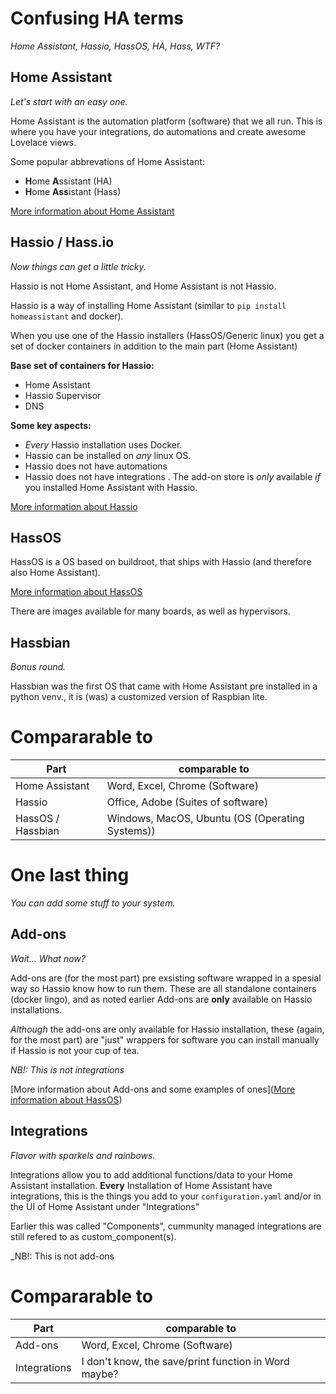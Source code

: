 # Confusing HA terms

_Home Assistant, Hassio, HassOS, HA, Hass, WTF?_

## Home Assistant

_Let's start with an easy one._

Home Assistant is the automation platform (software) that we all run.
This is where you have your integrations, do automations and create awesome Lovelace views.

Some popular abbrevations of Home Assistant:

- **H**ome **A**ssistant (HA)
- **H**ome **Ass**istant (Hass)

[More information about Home Assistant](https://www.home-assistant.io/)

## Hassio / Hass.io

_Now things can get a little tricky._

Hassio is not Home Assistant, and Home Assistant is not Hassio.

Hassio is a way of installing Home Assistant (similar to `pip install homeassistant` and docker).

When you use one of the Hassio installers (HassOS/Generic linux) you get a set of docker containers in addition to the main part (Home Assistant)

**Base set of containers for Hassio:**

- Home Assistant
- Hassio Supervisor
- DNS

**Some key aspects:**

- _Every_ Hassio installation uses Docker.
- Hassio can be installed on _any_ linux OS.
- Hassio does not have automations
- Hassio does not have integrations
. The add-on store is _only_ available _if_ you installed Home Assistant with Hassio.

[More information about Hassio](https://www.home-assistant.io/hassio/)

## HassOS

HassOS is a OS based on buildroot, that ships with Hassio (and therefore also Home Assistant).

[More information about HassOS](https://github.com/home-assistant/hassos)

There are images available for many boards, as well as hypervisors.

## Hassbian

_Bonus round._

Hassbian was the first OS that came with Home Assistant pre installed in a python venv., it is (was) a customized version of Raspbian lite.


# Compararable to

Part | comparable to
-- | --
Home Assistant | Word, Excel, Chrome (Software)
Hassio | Office, Adobe (Suites of software)
HassOS / Hassbian | Windows, MacOS, Ubuntu (OS (Operating Systems))

# One last thing

_You can add some stuff to your system._

## Add-ons

_Wait... What now?_

Add-ons are (for the most part) pre exsisting software wrapped in a spesial way so Hassio know how to run them.
These are all standalone containers (docker lingo), and as noted earlier Add-ons are **only** available on Hassio installations.

_Although_ the add-ons are only available for Hassio installation, these (again, for the most part) are "just" wrappers for software you can install manually if Hassio is not your cup of tea.

_NB!: This is not integrations_

[More information about Add-ons and some examples of ones]([More information about HassOS](https://github.com/home-assistant/hassos))

## Integrations

_Flavor with sparkels and rainbows._

Integrations allow you to add additional functions/data to your Home Assistant installation.
**Every** Installation of Home Assistant have integrations, this is the things you add to your `configuration.yaml` and/or in the UI of Home Assistant under "Integrations"

Earlier this was called "Components", cummunity managed integrations are still refered to as custom_component(s).

_NB!: This is not add-ons


# Compararable to

Part | comparable to
-- | --
Add-ons | Word, Excel, Chrome (Software)
Integrations | I don't know, the save/print function in Word maybe?
